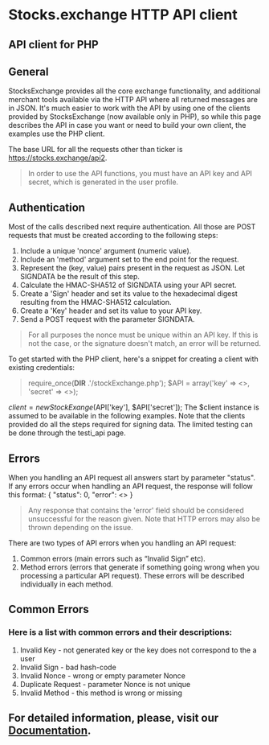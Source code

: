 # Stocks.exchange HTTP API client
## API client for PHP

## General
StocksExchange provides all the core exchange functionality, and additional merchant tools available via the HTTP API where all returned messages are in JSON. It's much easier to work with the API by using one of the clients provided by StocksExchange (now available only in PHP), so while this page describes the API in case you want or need to build your own client, the examples use the PHP client.

The base URL for all the requests other than ticker is https://stocks.exchange/api2.
> In order to use the API functions, you must have an API key and API secret, which is generated in the user profile.

## Authentication
Most of the calls described next require authentication. All those are POST requests that must be created according to the following steps:
  1.    Include a unique 'nonce' argument (numeric value).
  2.    Include an 'method' argument set to the end point for the request.
  3.    Represent the (key, value) pairs present in the request as JSON. Let SIGNDATA be the result of this step.
  4.    Calculate the HMAC-SHA512 of SIGNDATA using your API secret.
  5.    Create a 'Sign' header and set its value to the hexadecimal digest resulting from the HMAC-SHA512 calculation.
  6.    Create a 'Key' header and set its value to your API key.
  7.    Send a POST request with the parameter SIGNDATA.
>For all purposes the nonce must be unique within an API key. If this is not the case, or the signature doesn't match, an error will be returned.

To get started with the PHP client, here's a snippet for creating a client with existing credentials:
>require_once(__DIR__ .'/stockExchange.php');
$API = array('key' => <<API key>>,  'secret' => <<API secret>>);

$client = new StockExange($API['key'], $API['secret']);
The $client instance is assumed to be available in the following examples.
Note that the clients provided do all the steps required for signing data. The limited testing can be done through the testi_api page.
## Errors
When you handling an API request all answers start by parameter "status".
If any errors occur when handling an API request, the response will follow this format:
{
  "status": 0,
  "error": <<error message describing problem goes here>>
}
>Any response that contains the 'error' field should be considered unsuccessful for the reason given. Note that HTTP errors may also be thrown depending on the issue.

There are two types of API errors when you handling an API request:
  1.   	Common errors (main errors such as “Invalid Sign” etc).
  2.   	Method errors (errors that generate if something going wrong when you processing a particular API request). These errors will be described individually in each method.

## Common Errors
### Here is a list with common errors and their descriptions:
  1.    Invalid Key - not generated key or the key does not correspond to the a user
  2.    Invalid Sign - bad hash-code
  3.    Invalid Nonce - wrong or empty parameter Nonce
  4.    Duplicate Request - parameter Nonce is not unique
  5.    Invalid Method - this method is wrong or missing  	

## For detailed information, please, visit our [Documentation](http://help.stocks.exchange/api-integration).
